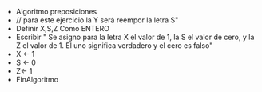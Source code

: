 * Algoritmo preposiciones
* // para este ejercicio la Y será reempor la letra S"
* Definir X,S,Z Como ENTERO
* Escribir " Se asigno para la letra X el valor de 1, la S el valor de cero, y la Z el valor de 1. El uno significa verdadero y el cero es falso"
* X <- 1
* S <- 0
* Z<-  1
* FinAlgoritmo
